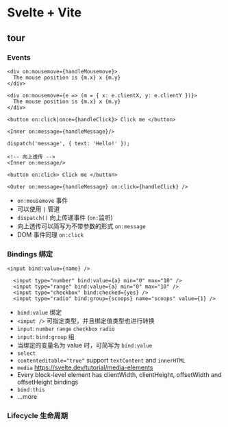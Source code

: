 # Svelte + Vite

## tour

### Events

```svelte
<div on:mousemove={handleMousemove}>
  The mouse position is {m.x} x {m.y}
</div>

<div on:mousemove={e => (m = { x: e.clientX, y: e.clientY })}>
  The mouse position is {m.x} x {m.y}
</div>

<button on:click|once={handleClick}> Click me </button>

<Inner on:message={handleMessage}/>

dispatch('message', { text: 'Hello!' });

<!-- 向上透传 -->
<Inner on:message/>

<button on:click> Click me </button>

<Outer on:message={handleMessage} on:click={handleClick} />
```

- `on:mousemove` 事件
- 可以使用 `|` 管道
- `dispatch()` 向上传递事件 (`on:`监听)
- 向上透传可以简写为不带参数的形式 `on:message`
- DOM 事件同理 `on:click`

### Bindings 绑定

```
<input bind:value={name} />

  <input type="number" bind:value={a} min="0" max="10" />
  <input type="range" bind:value={a} min="0" max="10" />
  <input type="checkbox" bind:checked={yes} />
  <input type="radio" bind:group={scoops} name="scoops" value={1} />
```

- `bind:value` 绑定
- `<input />` 可指定类型，并且绑定值类型也进行转换
- `input`: `number` `range` `checkbox` `radio`
- `input`: `bind:group` 组
- 当绑定的变量名为 value 时，可简写为 `bind:value`
- `select`
- `contenteditable="true"` support `textContent` and `innerHTML`
- `media` <https://svelte.dev/tutorial/media-elements>
- Every block-level element has clientWidth, clientHeight, offsetWidth and offsetHeight bindings
- `bind:this`
- ...more

### Lifecycle 生命周期
